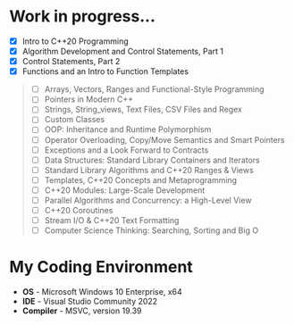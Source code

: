 # Work in progress...

- [x] Intro to C++20 Programming
- [x] Algorithm Development and Control Statements, Part 1
- [x] Control Statements, Part 2
- [x] Functions and an Intro to Function Templates
> - [ ] Arrays, Vectors, Ranges and Functional-Style Programming
> - [ ] Pointers in Modern C++
> - [ ] Strings, String_views, Text Files, CSV Files and Regex
> - [ ] Custom Classes
> - [ ] OOP: Inheritance and Runtime Polymorphism
> - [ ] Operator Overloading, Copy/Move Semantics and Smart Pointers
> - [ ] Exceptions and a Look Forward to Contracts
> - [ ] Data Structures: Standard Library Containers and Iterators
> - [ ] Standard Library Algorithms and C++20 Ranges & Views
> - [ ] Templates, C++20 Concepts and Metaprogramming
> - [ ] C++20 Modules: Large-Scale Development
> - [ ] Parallel Algorithms and Concurrency: a High-Level View
> - [ ] C++20 Coroutines
> - [ ] Stream I/O & C++20 Text Formatting
> - [ ] Computer Science Thinking: Searching, Sorting and Big O

# My Coding Environment

+ **OS** - Microsoft Windows 10 Enterprise, x64
+ **IDE** - Visual Studio Community 2022
+ **Compiler** - MSVC, version 19.39
